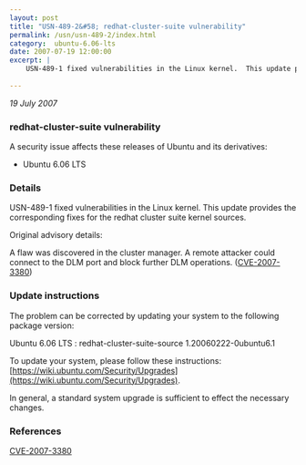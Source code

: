 ```yaml
---
layout: post
title: "USN-489-2&#58; redhat-cluster-suite vulnerability"
permalink: /usn/usn-489-2/index.html
category:  ubuntu-6.06-lts
date: 2007-07-19 12:00:00
excerpt: |
    USN-489-1 fixed vulnerabilities in the Linux kernel.  This update provides the corresponding fixes for the redhat cluster suite kernel sources.
    
--- 
```

 
 

*19 July 2007*

### redhat-cluster-suite vulnerability

A security issue affects these releases of Ubuntu and its derivatives:

* Ubuntu 6.06 LTS

### Details

USN-489-1 fixed vulnerabilities in the Linux kernel. This update provides the corresponding fixes for the redhat cluster suite kernel sources.

Original advisory details:

 A flaw was discovered in the cluster manager. A remote attacker could connect to the DLM port and block further DLM operations. ([CVE-2007-3380](http://people.ubuntu.com/~ubuntu-security/cve/CVE-2007-3380))

### Update instructions

The problem can be corrected by updating your system to the following package version:

Ubuntu 6.06 LTS
 : redhat-cluster-suite-source <span>1.20060222-0ubuntu6.1</span>

To update your system, please follow these instructions: [https://wiki.ubuntu.com/Security/Upgrades](https://wiki.ubuntu.com/Security/Upgrades).

In general, a standard system upgrade is sufficient to effect the necessary changes.

### References

 
 [CVE-2007-3380](http://people.ubuntu.com/~ubuntu-security/cve/CVE-2007-3380)
 

